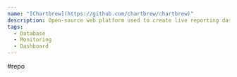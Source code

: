 ```yaml
---
name: "[Chartbrew](https://github.com/chartbrew/chartbrew)"
description: Open-source web platform used to create live reporting dashboards from APIs, MongoDB, Firestore, MySQL, PostgreSQL, and more
tags:
  - Database
  - Monitoring
  - Dashboard
---
```

#repo